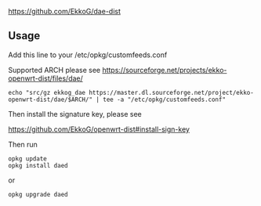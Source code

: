 https://github.com/EkkoG/dae-dist

## Usage

Add this line to your /etc/opkg/customfeeds.conf

Supported ARCH please see https://sourceforge.net/projects/ekko-openwrt-dist/files/dae/
```
echo "src/gz ekkog_dae https://master.dl.sourceforge.net/project/ekko-openwrt-dist/dae/$ARCH/" | tee -a "/etc/opkg/customfeeds.conf"
```

Then install the signature key, please see

https://github.com/EkkoG/openwrt-dist#install-sign-key


Then run

```
opkg update
opkg install daed
```

or

```
opkg upgrade daed
```
